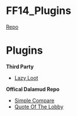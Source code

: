 # FF14_Plugins

[Repo](https://raw.githubusercontent.com/53m1k0l0n/FF14_Plugins/main/repo.json)

# Plugins
**Third Party**
* [Lazy Loot](https://github.com/53m1k0l0n/FFXIV-LazyLoot)

**Offical Dalamud Repo**
* [Simple Compare](https://github.com/53m1k0l0n/ffxiv-simplecompare)
* [Quote Of The Lobby](https://github.com/53m1k0l0n/QuoteOfTheLobby)

